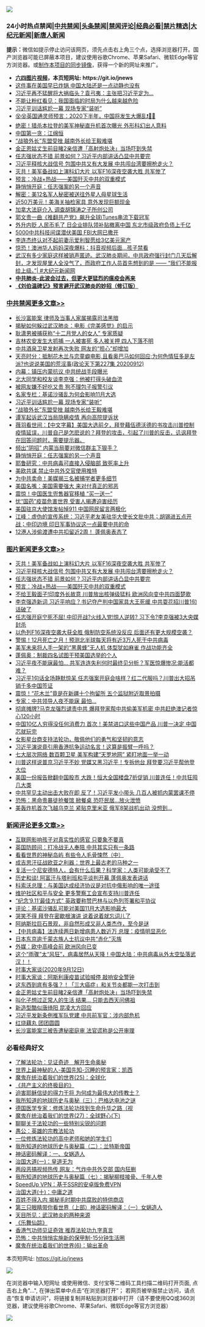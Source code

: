 ![](https://raw.githubusercontent.com/fqnews/bnews/master/64photo/fqnews-qr.jpg)

<div id="tt">
<h3>24小时热点禁闻|<a href="#%E4%B8%AD%E5%85%B1%E7%A6%81%E9%97%BB%E6%9B%B4%E5%A4%9A%E6%96%87%E7%AB%A0">中共禁闻</a>|<a href="#%E5%9B%BE%E7%89%87%E6%96%B0%E9%97%BB%E6%9B%B4%E5%A4%9A%E6%96%87%E7%AB%A0">头条禁闻</a>|<a href="#%E6%96%B0%E9%97%BB%E8%AF%84%E8%AE%BA%E6%9B%B4%E5%A4%9A%E6%96%87%E7%AB%A0">禁闻评论|<a href="#%E5%BF%85%E7%9C%8B%E7%BB%8F%E5%85%B8%E5%A5%BD%E6%96%87">经典必看|<a href="/video.md#%E7%A6%81%E7%89%87%E7%B2%BE%E9%80%89">禁片精选</a>|<a href="https://github.com/fqnews/djy/blob/master/gb/nf1351518.md#1">大纪元新闻</a>|<a href="https://github.com/fqnews/ntdtv/blob/master/gb/prog204.md#1">新唐人新闻</a></h3>
<div><b>提示：</b>微信如提示停止访问该网页，须先点击右上角三个点，选择浏览器打开。国产浏览器可能已屏蔽本项目，建议使用谷歌Chrome、苹果Safari、微软Edge等官方浏览器。或<a href="https://github.com/fqnews/bnews/blob/master/%E5%88%B6%E4%BD%9Cgit%E7%A6%81%E9%97%BB%E9%95%9C%E5%83%8F.md">制作本项目的同步镜像</a>，获得一个新的网址来推广。</div>
<ul>
<li><b><a href="http://d1.bdrive.tk/64.mp4" target="_blank">六四图片视频</a>，本页短网址: https://git.io/jnews</b></li>
<li><a href="/cnnews/20200912/1395259.md">这件事在美国早已炸锅 中国大陆还是一点动静也没有</a></li>
<li><a href="/cbnews/20200912/1395081.md">习近平再不猛醒将大祸临头？袁弓夷：主张把习近平定为...</a></li>
<li><a href="/cbnews/20200912/1395023.md">不能让粉红看见：我国面临的时局为什么越来越危险</a></li>
<li><a href="/cbnews/20200912/1395289.md">习近平训话尴尬一幕 现场专家“装听”</a></li>
<li><a href="/bannedvideo/20200912/1395070.md">😵😵英国通灵师预言：2020下半年，中国将发生大爆乱❗🏃🏃</a></li>
<li><a href="/cnnews/20200912/1395180.md">绝密！猎杀本拉登的美军神秘直升机首次曝光 外形科幻出人意料</a></li>
<li><a href="/cnnews/20200912/1394998.md">中国第一贪：江绵恒</a></li>
<li><a href="/cbnews/20200912/1395288.md">“战狼外长”东盟受挫 越南外长给王毅难堪</a></li>
<li><a href="/comments/20200912/1395313.md">金正恩姑丈生前目睹2亲信遭「高射炮处决」当场吓到失禁</a></li>
<li><a href="/topimagenews/20200912/1395328.md">任志强状态不错 前景如何？​​​​​​​习近平内部讲话凸显中共要完</a></li>
<li><a href="/topimagenews/20200912/1395391.md">习近平释核大战信号 包围中共又有大发展 中共闯台湾要擦枪走火？</a></li>
<li><a href="/topimagenews/20200913/1395421.md">灭共！美军备战如上演科幻大片 以军F16深夜空袭大胜 共军惨了</a></li>
<li><a href="/comments/20200912/1394984.md">预言：冷战+热战——美国歼灭中共的双重模式</a></li>
<li><a href="/cbnews/20200912/1395236.md">静悄悄开庭：任志强案的另一个声音</a></li>
<li><a href="/cnnews/20200912/1395318.md">解密：美12名军人秘密被送往外星人母星球生活</a></li>
<li><a href="/cnnews/20200912/1395217.md">近50万美元！美海关抽检家具 意外发现巨额现金</a></li>
<li><a href="/cnnews/20200912/1395201.md">加拿大法庭介入 调查胡锦涛之子所创公司</a></li>
<li><a href="/headline/20200912/1395250.md">郭文贵一曲《推翻共产党》飙升全球iTunes串流下载冠军</a></li>
<li><a href="/finance/20200912/1395315.md">外升内贬 人民币毛了 日企业排队领补贴撤离中国 东北市级政府负债上千亿</a></li>
<li><a href="/cnnews/20200912/1395170.md">5000中共科技间谍潜伏美国 FBI大网已撒开</a></li>
<li><a href="/baitai/20200912/1395297.md">李连杰终认对不起前妻示爱利智愿给3亿美元家产</a></li>
<li><a href="/worldnews/20200912/1395154.md">惊恐！澳洲华人妈妈深夜爆料：抖音视频后面…孩子禁看</a></li>
<li><a href="/bannedvideo/20200912/1395302.md">武汉有多少家庭这样被销声匿迹。武汉肺炎期间，中共政府强行封门几天后解封，才发现屋里人全没气了，而政府工作人员首先想到的是 —— “我们不能报给上级。”| #大纪元新闻网</a></li>
<li><b><a href="/comments/20200211/1275071.md" target="_blank">中共肺炎-此波会过去，但更大更猛烈的瘟疫会再来</a></b></li>
<li><b><a href="/comments/20200207/1272816.md" target="_blank">《刘伯温碑记》预言避开武汉肺炎的妙招（修订版）</a></b></li>
</ul>
</div>

<div class="catlist">
<h3><a href="/cbnews/" target="_blank">中共禁闻</a><span><a href="/cbnews/" target="_blank" rel="nofollow">更多文章>></a></span></h3>
<ul>
<li><a href="/cbnews/20200913/1395514.md" target="_blank">长沙富能案 律师及当事人家属揭露司法黑暗</a></li>
<li><a href="/cbnews/20200913/1301108.md" target="_blank">揭秘如何躲过武汉肺炎：电影《完美感觉》的启示</a></li>
<li><a href="/cbnews/20200913/1395506.md" target="_blank">耿潇男被捕获称“十二月党人的女人” 专家质疑</a></li>
<li><a href="/cbnews/20200913/1395505.md" target="_blank">吉林农安发生大抓捕 一人被害死 多人被关押 四人下落不明</a></li>
<li><a href="/cbnews/20200913/1395504.md" target="_blank">中共酒泉卫星发射再次失败 网友的“担心”却增加</a></li>
<li><a href="/cbnews/20200913/1395493.md" target="_blank">天亮时分：抵制花木兰与恋童癖电影,且看奥巴马如何回应;为何色情狂多是左派?也说说美国的荒淫事(政论天下第227集 20200912)</a></li>
<li><a href="/cbnews/20200913/1395490.md" target="_blank">内幕：镇压内蒙抗议 中共统战手段曝光</a></li>
<li><a href="/cbnews/20200913/1395489.md" target="_blank">北大同学和校友谈李克强：他被打得头破血流</a></li>
<li><a href="/cbnews/20200913/1395441.md" target="_blank">被网友嫌不好吃又贵 狗不理包子报警引议</a></li>
<li><a href="/cbnews/20200912/1395308.md" target="_blank">名家专栏：基诺沙骚乱为何会影响11月大选</a></li>
<li><a href="/cbnews/20200912/1395289.md" target="_blank">习近平训话尴尬一幕 现场专家“装听”</a></li>
<li><a href="/cbnews/20200912/1395288.md" target="_blank">“战狼外长”东盟受挫 越南外长给王毅难堪</a></li>
<li><a href="/cbnews/20200912/1395267.md" target="_blank">谭军起诉武汉当局隐瞒疫情 再向高院提诉状</a></li>
<li><a href="/cbnews/20200912/1395265.md" target="_blank">薇羽看世间：【中文字幕】美国大选前夕，拜登藉伍德沃德的书攻击川普控制疫情延误，川普自己是怎麽说的？拜登的攻击，引起了川普的反击，讥讽拜登在回答问题时，需要提示器。</a></li>
<li><a href="/cbnews/20200912/1395251.md" target="_blank">频出“阴招” 内蒙当局要对微信群主下狠手？</a></li>
<li><a href="/cbnews/20200912/1395236.md" target="_blank">静悄悄开庭：任志强案的另一个声音</a></li>
<li><a href="/cbnews/20200912/1395206.md" target="_blank">耶鲁研究︰中共病毒可直接入侵脑部 致死率上升</a></li>
<li><a href="/cbnews/20200912/1395210.md" target="_blank">美欧共谋 禁止中共外交官使用推特</a></li>
<li><a href="/cbnews/20200912/1395209.md" target="_blank">为中共卖命！美媒揭三名被捕学者更多细节</a></li>
<li><a href="/cbnews/20200912/1395208.md" target="_blank">美国名嘴：美国需要强大 来对付真正的邪恶</a></li>
<li><a href="/cbnews/20200912/1395197.md" target="_blank">震惊！中国医生兜售器官移植 “买一送一”</a></li>
<li><a href="/cbnews/20200912/1395196.md" target="_blank">忧“国药”疫苗危害世界 受害人揭遭迫害经历</a></li>
<li><a href="/cbnews/20200912/1395177.md" target="_blank">美国驻京大使馆发帖悼911 中国网民留言两极化</a></li>
<li><a href="/cbnews/20200912/1395176.md" target="_blank">江峰：虚伪的宣传系统：习近平老友美驻华大使长文批中共；胡锡进五点开战；中印边境 印日军事协议这一点最要中共的命</a></li>
<li><a href="/cbnews/20200912/1395152.md" target="_blank">12港人涉偷渡遭中共扣留近2周！ 蓬佩奥表态了</a></li>

</ul>
</div>
<div class="catlist">
<h3><a href="/topimagenews/" target="_blank">图片新闻</a><span><a href="/topimagenews/" target="_blank" rel="nofollow">更多文章>></a></span></h3>
<ul>
<li><a href="/topimagenews/20200913/1395421.md" target="_blank">灭共！美军备战如上演科幻大片 以军F16深夜空袭大胜 共军惨了</a></li>
<li><a href="/topimagenews/20200912/1395391.md" target="_blank">习近平释核大战信号 包围中共又有大发展 中共闯台湾要擦枪走火？</a></li>
<li><a href="/topimagenews/20200912/1395328.md" target="_blank">任志强状态不错 前景如何？​​​​​​​习近平内部讲话凸显中共要完</a></li>
<li><a href="/comments/20200912/1394984.md" target="_blank">预言：冷战+热战——美国歼灭中共的双重模式</a></li>
<li><a href="/topimagenews/20200911/1394829.md" target="_blank">不给王毅面子!印度外长故意 川普放出核弹级猛料 欧洲风向变中共四面楚歌</a></li>
<li><a href="/topimagenews/20200911/1394753.md" target="_blank">李克强造新词 习近平响应？书记夺产判中国家具大王死缓 中共耍花招川普1句话破了</a></li>
<li><a href="/topimagenews/20200911/1394720.md" target="_blank">任志强开庭宁死不屈! 中印开战?火线入党!惊人逆转? 习下令?李克强被3大央媒封杀</a></li>
<li><a href="/topimagenews/20200911/1394642.md" target="_blank">以色列F16深夜空袭大获全胜 俄制防空系统没反应 后面还有更大规模空袭？</a></li>
<li><a href="/topimagenews/20200911/1394634.md" target="_blank">警惕！12月死亡之月！预测北半球每天将有近3万人死于中共病毒</a></li>
<li><a href="/topimagenews/20200911/1394596.md" target="_blank">美军未来将人手一架的“黑黄蜂”无人机 体型犹如麻雀 作战功能齐全</a></li>
<li><a href="/topimagenews/20200911/1394575.md" target="_blank">蓬佩奥：制裁四名试图干预美国选举的个人</a></li>
<li><a href="/topimagenews/20200910/1394253.md" target="_blank">习近平夜不能寐最怕&#8230; 共军连连失利何时最终见分析？军医惊爆惨况:能活都难？</a></li>
<li><a href="/topimagenews/20200910/1394100.md" target="_blank">习近平1句话全场静默惊呆 任志强案开庭会啥样？红二代服吗？川普出大招吊销千多中国签证</a></li>
<li><a href="/topimagenews/20200910/1394002.md" target="_blank">震惊！“花木兰”竟是在新疆十个拘留所 五个监狱附近取景拍摄</a></li>
<li><a href="/topimagenews/20200910/1393965.md" target="_blank">专家：中共领导人夜不能寐 最怕…</a></li>
<li><a href="/topimagenews/20200909/1393715.md" target="_blank">彻底摊牌?马克龙强烈谴责中共 爆拜登家帮中共偷美军机密 中共赶绝澳记者惊心120小时</a></li>
<li><a href="/topimagenews/20200909/1393564.md" target="_blank">中国10亿人穷得没任何消费力 首次！美禁进口这些中国产品 川普一决定 中国芯就玩完</a></li>
<li><a href="/comments/20200909/1393377.md" target="_blank">女影星台商支持法轮功，敬佩他们的勇气和坚韧的意志</a></li>
<li><a href="/topimagenews/20200909/1393422.md" target="_blank">习近平演说竟引用香港抗争运动名言！这算是振臂一呼吗？</a></li>
<li><a href="/topimagenews/20200909/1393410.md" target="_blank">七大层次网络 数百颗卫星 美军构建“天罗地网” 紧盯地面一举一动</a></li>
<li><a href="/topimagenews/20200908/1393069.md" target="_blank">川普这样说普京习近平不妙 党媒又黑习近平！专拆他台 拜登要习近平帮他登大位</a></li>
<li><a href="/topimagenews/20200908/1392984.md" target="_blank">美国一份报告掀翻中国股市 大跌！恒大全国楼盘7折促销 川普连任！中共狂囤几大类</a></li>
<li><a href="/topimagenews/20200908/1392983.md" target="_blank">中共罕见主动出击大败在即 反了！习近平发小带头 几百人被抓​​​​​内蒙罢课不停</a></li>
<li><a href="/topimagenews/20200908/1392851.md" target="_blank">恐怖：黑命贵暴徒抢餐馆 掀餐桌 恐吓民居…放火泄愤</a></li>
<li><a href="/topimagenews/20200908/1392826.md" target="_blank">美轰炸机首次飞越乌克兰 紧贴克里米亚 俄军8架战机出动 没想到…</a></li>

</ul>
</div>
<div class="catlist">
<h3><a href="/comments/" target="_blank">新闻评论</a><span><a href="/comments/" target="_blank" rel="nofollow">更多文章>></a></span></h3>
<ul>
<li><a href="/comments/20200913/1395507.md" target="_blank">互联网影响孩子对真实性的感官 只要象不要真</a></li>
<li><a href="/comments/20200913/1395503.md" target="_blank">英国防顾问：打冷战无人奉陪 中共其实只有一条路</a></li>
<li><a href="/comments/20200913/1395502.md" target="_blank">看看世界的神秘岛屿 有些令人毛骨悚然（中）</a></li>
<li><a href="/comments/20200913/1395491.md" target="_blank">成吉思汗征战欧亚之利器：世界上最古老的马种之一</a></li>
<li><a href="/comments/20200913/1395485.md" target="_blank">复活一个尼安德特人，会有什么后果？科学家：人类可能承受不了</a></li>
<li><a href="/comments/20200913/1395475.md" target="_blank">历史和谈! 阿富汗与塔利班和平谈判开幕 蓬佩奥发表讲话</a></li>
<li><a href="/comments/20200913/1395474.md" target="_blank">科索沃总理：与美国达成经济协议是对抗中俄影响的唯一途径</a></li>
<li><a href="/comments/20200913/1395466.md" target="_blank">维护社区和平与安全 更多警察工会宣布支持川普连任</a></li>
<li><a href="/comments/20200913/1395465.md" target="_blank">“纪念‘9.11’最佳方式” 英政要称赞巴林与以色列签署和平协议</a></li>
<li><a href="/comments/20200913/1395424.md" target="_blank">评论：基诺沙骚乱可能对美国11月大选影响最大</a></li>
<li><a href="/comments/20200913/1395423.md" target="_blank">哭笑不得 拜登在密歇根演讲 说着说着就忘词儿了</a></li>
<li><a href="/comments/20200913/1395417.md" target="_blank">阿纳斯拉巨石景观，非自然形成又非人类杰作，至今是谜</a></li>
<li><a href="/comments/20200913/1395412.md" target="_blank">【中共病毒】法连续两日新增病患人数近万 总理：疫情明显恶化</a></li>
<li><a href="/comments/20200913/1395399.md" target="_blank">日本东京逾千蒙古族人士抗议中共“赤化”灭族</a></li>
<li><a href="/comments/20200913/1395398.md" target="_blank">外媒：欧中高峰会前 欧洲风向已变</a></li>
<li><a href="/comments/20200912/1395388.md" target="_blank">这个“雨骤”太“风狂”，病毒居然从天降！中国大陆：中共病毒从外太空坠落武汉！！</a></li>
<li><a href="/comments/20200912/1395372.md" target="_blank">时事大家谈(2020年9月12日)</a></li>
<li><a href="/comments/20200912/1395356.md" target="_blank">时事大家谈：阿斯利康疫苗试验喊停 敲响安全警钟</a></li>
<li><a href="/comments/20200912/1395325.md" target="_blank">这东西到底有多强？！「三大癌症」和关节炎都能一次打击到</a></li>
<li><a href="/comments/20200912/1395313.md" target="_blank">金正恩姑丈生前目睹2亲信遭「高射炮处决」当场吓到失禁</a></li>
<li><a href="/comments/20200912/1395312.md" target="_blank">叫化子想过正常人的生活 结果&#8230; 只能去西天问佛祖</a></li>
<li><a href="/comments/20200912/1395290.md" target="_blank">新造型酷似唐绮阳 昆凌大方回应</a></li>
<li><a href="/comments/20200912/1395261.md" target="_blank">习近平发新条例推军队党建 中共前军官：涉内部危机</a></li>
<li><a href="/comments/20200912/1395260.md" target="_blank">红烧藕丸 团团圆圆</a></li>
<li><a href="/comments/20200912/1395244.md" target="_blank">长沙富能案三被告遭秘密庭审 法官谎称是公开审理</a></li>

</ul>
</div>

<div class="catlist">
<h3>必看经典好文</h3>
<ul>
<li><a href="/comments/20200307/1289968.md" target="_blank">了解法轮功：见证奇迹　解开生命奥秘</a></li>
<li><a href="/comments/20200605/783244.md" target="_blank">世界上最神秘的人-美国先知-沉睡的预言家：凯西</a></li>
<li><a href="/comments/20181017/1014654.md" target="_blank">魔鬼在统治着我们的世界(25)：全球化</a></li>
<li><a href="/bookwiki/20171120/858084.md" target="_blank">《共产主义的终极目的》</a></li>
<li><a href="/comments/20200622/1346846.md" target="_blank">迫害耶稣信徒的得力干将  为何成为最伟大的传教士？</a></li>
<li><a href="/tculture/xiulian/20170726/797589.md" target="_blank">我所知道的地球历史与奥秘（三）：巴格达电池之谜</a></li>
<li><a href="/comments/20200607/783186.md" target="_blank">德国医学专家：修炼法轮功找到生命升华之路（视</a></li>
<li><a href="/comments/20181224/1052333.md" target="_blank">魔鬼在统治着我们的世界(27)：全球野心(下)</a></li>
<li><a href="/comments/20190417/1114875.md" target="_blank">聊聊关于法轮功的一些特别尖锐的问题</a></li>
<li><a href="/comments/20200313/1292991.md" target="_blank">愚公：英雄的宗教法轮功</a></li>
<li><a href="/cbnews/20200702/1354550.md" target="_blank">一位修炼法轮功的高中老师和她的学生们</a></li>
<li><a href="/tculture/xiulian/20170614/774347.md" target="_blank">我所知道的地球历史与奥秘篇（二）：兰特斯帝国</a></li>
<li><a href="/comments/20200609/1342224.md" target="_blank">神话密码解译：一、女娲造人</a></li>
<li><a href="/cbnews/20180307/911097.md" target="_blank">治国大道(一)：皇道无为</a></li>
<li><a href="/cbnews/20200703/1355059.md" target="_blank">两段恶搞视频热传 网友：气炸中共外交部 国内狂删</a></li>
<li><a href="/topimagenews/20171210/868397.md" target="_blank">我所知道的地球历史与奥秘篇（七）：揭秘柳枝接骨、千年人参</a></li>
<li><a href="/cbnews/20191226/1241739.md" target="_blank">SpeedUp VPN：基于SSR的安卓版免费VPN</a></li>
<li><a href="/cbnews/20180316/915423.md" target="_blank">治国大道(十)：中庸之道</a></li>
<li><a href="/lifebaike/20200711/1358994.md" target="_blank">百姓不得入内 揭秘毛时期中共腐败的特供商店</a></li>
<li><a href="/comments/20200426/1319648.md" target="_blank">第三只眼睛带你看世界（上部）神话密码解译：（一）女娲造人</a></li>
<li><a href="/comments/20200816/1381123.md" target="_blank">天目所见：武汉肺炎的两种来源</a></li>
<li><a href="/comments/20200527/783191.md" target="_blank">《乐舞仙踪》</a></li>
<li><a href="/comments/20200517/1330064.md" target="_blank">香港气功师见证奇效 推荐法轮功九字真言</a></li>
<li><a href="/baitai/20200711/1359005.md" target="_blank">恐怖：中共悄悄实施新的保甲制-15分钟生活圈</a></li>
<li><a href="/topimagenews/20180524/947358.md" target="_blank">魔鬼在统治着我们的世界(6)：输出革命</a></li>

</ul>
</div>

本页短网址: https://git.io/jnews

![](https://raw.githubusercontent.com/fqnews/bnews/master/64photo/fqnews-qr.jpg)

在浏览器中输入短网址 或使用微信、支付宝等二维码工具扫描二维码打开页面, 点击右上角"...", 在弹出菜单中点击“在浏览器打开”； 若网页被举报禁止访问，请点击“恢复申请访问”，将链接复制并粘贴到浏览器中打开（请不要使用QQ或360浏览器，建议使用谷歌Chrome、苹果Safari、微软Edge等官方浏览器）

![](https://raw.githubusercontent.com/fqnews/bnews/master/64photo/wx.jpg)